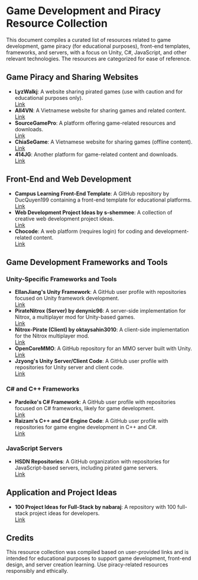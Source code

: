 # Game Development and Piracy Resource Collection

This document compiles a curated list of resources related to game development, game piracy (for educational purposes), front-end templates, frameworks, and servers, with a focus on Unity, C#, JavaScript, and other relevant technologies. The resources are categorized for ease of reference.

## Game Piracy and Sharing Websites
- **LyzWalkj**: A website sharing pirated games (use with caution and for educational purposes only).  
  [Link](https://www.lyzwlkj.vip/)
- **All4VN**: A Vietnamese website for sharing games and related content.  
  [Link](https://all4vn.id.vn/)
- **SourceGamePro**: A platform offering game-related resources and downloads.  
  [Link](https://sourcegamepro.com/)
- **ChiaSeGame**: A Vietnamese website for sharing games (offline content).  
  [Link](https://chiasegame.com/)
- **414JG**: Another platform for game-related content and downloads.  
  [Link](https://414jg.com/)

## Front-End and Web Development
- **Campus Learning Front-End Template**: A GitHub repository by DucQuyen199 containing a front-end template for educational platforms.  
  [Link](https://github.com/DucQuyen199/Campus-Learning)
- **Web Development Project Ideas by s-shemmee**: A collection of creative web development project ideas.  
  [Link](https://github.com/s-shemmee/Web-Dev-Projects-Idea)
- **Chocode**: A web platform (requires login) for coding and development-related content.  
  [Link](https://chocode.vn/login.php)

## Game Development Frameworks and Tools
### Unity-Specific Frameworks and Tools
- **EllanJiang's Unity Framework**: A GitHub user profile with repositories focused on Unity framework development.  
  [Link](https://github.com/EllanJiang)
- **PirateNitrox (Server) by denynic96**: A server-side implementation for Nitrox, a multiplayer mod for Unity-based games.  
  [Link](https://github.com/denynic96/PirateNitrox)
- **Nitrox-Pirate (Client) by oktaysahin3010**: A client-side implementation for the Nitrox multiplayer mod.  
  [Link](https://github.com/oktaysahin3010/Nitrox-Pirate)
- **OpenCoreMMO**: A GitHub repository for an MMO server built with Unity.  
  [Link](https://github.com/OpenCoreMMO/OpenCoreMMO)
- **Jzyong's Unity Server/Client Code**: A GitHub user profile with repositories for Unity server and client code.  
  [Link](https://github.com/jzyong)

### C# and C++ Frameworks
- **Pardeike's C# Framework**: A GitHub user profile with repositories focused on C# frameworks, likely for game development.  
  [Link](https://github.com/pardeike)
- **Raizam's C++ and C# Engine Code**: A GitHub user profile with repositories for game engine development in C++ and C#.  
  [Link](https://github.com/raizam)

### JavaScript Servers
- **HSDN Repositories**: A GitHub organization with repositories for JavaScript-based servers, including pirated game servers.  
  [Link](https://github.com/orgs/hsdn/repositories?type=all)

## Application and Project Ideas
- **100 Project Ideas for Full-Stack by nabaraj**: A repository with 100 full-stack project ideas for developers.  
  [Link](https://github.com/nabaraj/100-Project-Ideas-for-Full-Stack)

## Credits
This resource collection was compiled based on user-provided links and is intended for educational purposes to support game development, front-end design, and server creation learning. Use piracy-related resources responsibly and ethically.